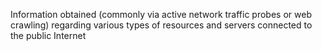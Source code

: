 Information obtained (commonly via active network traffic probes or web crawling) regarding various types of resources and servers connected to the public Internet
